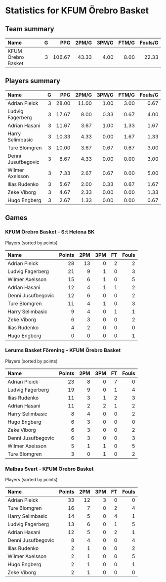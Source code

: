 # Statistics for KFUM Örebro Basket

## Team summary

| Name | G | PPG | 2PM/G | 3PM/G | FTM/G | Fouls/G |
|:-----|--:|----:|------:|------:|------:|--------:|
| KFUM Örebro Basket | 3 | 106.67 | 43.33 | 4.00 | 8.00 | 22.33 |

## Players summary

| Name | G | PPG | 2PM/G | 3PM/G | FTM/G | Fouls/G |
|:-----|--:|----:|------:|------:|------:|--------:|
| Adrian Pleick | 3 | 28.00 | 11.00 | 1.00 | 3.00 | 0.67 |
| Ludvig Fagerberg | 3 | 17.67 | 8.00 | 0.33 | 0.67 | 4.00 |
| Adrian Hasani | 3 | 11.67 | 3.67 | 1.00 | 1.33 | 1.67 |
| Harry Selimbasic | 3 | 10.33 | 4.33 | 0.00 | 1.67 | 1.33 |
| Ture Blomgren | 3 | 10.00 | 3.67 | 0.67 | 0.67 | 3.00 |
| Denni Jusufbegovic | 3 | 8.67 | 4.33 | 0.00 | 0.00 | 3.00 |
| Wilmer Axelsson | 3 | 7.33 | 2.67 | 0.67 | 0.00 | 5.00 |
| Ilias Rudenko | 3 | 5.67 | 2.00 | 0.33 | 0.67 | 1.67 |
| Zeke Viborg | 3 | 4.67 | 2.33 | 0.00 | 0.00 | 1.33 |
| Hugo Engberg | 3 | 2.67 | 1.33 | 0.00 | 0.00 | 0.67 |

## Games

### KFUM Örebro Basket - S:t Helena BK

Players (sorted by points)

| Name | Points | 2PM | 3PM | FT | Fouls |
|:-----|-------:|----:|----:|---:|------:|
| Adrian Pleick | 28 | 13 |  0 |  2 |  2 |
| Ludvig Fagerberg | 21 |  9 |  1 |  0 |  3 |
| Wilmer Axelsson | 15 |  6 |  1 |  0 |  5 |
| Adrian Hasani | 12 |  4 |  1 |  1 |  2 |
| Denni Jusufbegovic | 12 |  6 |  0 |  0 |  2 |
| Ture Blomgren | 11 |  4 |  1 |  0 |  3 |
| Harry Selimbasic |  9 |  4 |  0 |  1 |  1 |
| Zeke Viborg |  6 |  3 |  0 |  0 |  2 |
| Ilias Rudenko |  4 |  2 |  0 |  0 |  0 |
| Hugo Engberg |  0 |  0 |  0 |  0 |  1 |

### Lerums Basket Förening - KFUM Örebro Basket

Players (sorted by points)

| Name | Points | 2PM | 3PM | FT | Fouls |
|:-----|-------:|----:|----:|---:|------:|
| Adrian Pleick | 23 |  8 |  0 |  7 |  0 |
| Ludvig Fagerberg | 19 |  9 |  0 |  1 |  4 |
| Ilias Rudenko | 11 |  3 |  1 |  2 |  3 |
| Adrian Hasani | 11 |  2 |  2 |  1 |  2 |
| Harry Selimbasic |  8 |  4 |  0 |  0 |  2 |
| Hugo Engberg |  6 |  3 |  0 |  0 |  0 |
| Zeke Viborg |  6 |  3 |  0 |  0 |  2 |
| Denni Jusufbegovic |  6 |  3 |  0 |  0 |  3 |
| Wilmer Axelsson |  5 |  1 |  1 |  0 |  5 |
| Ture Blomgren |  3 |  0 |  1 |  0 |  2 |

### Malbas Svart - KFUM Örebro Basket

Players (sorted by points)

| Name | Points | 2PM | 3PM | FT | Fouls |
|:-----|-------:|----:|----:|---:|------:|
| Adrian Pleick | 33 | 12 |  3 |  0 |  0 |
| Ture Blomgren | 16 |  7 |  0 |  2 |  4 |
| Harry Selimbasic | 14 |  5 |  0 |  4 |  1 |
| Ludvig Fagerberg | 13 |  6 |  0 |  1 |  5 |
| Adrian Hasani | 12 |  5 |  0 |  2 |  1 |
| Denni Jusufbegovic |  8 |  4 |  0 |  0 |  4 |
| Ilias Rudenko |  2 |  1 |  0 |  0 |  2 |
| Wilmer Axelsson |  2 |  1 |  0 |  0 |  5 |
| Hugo Engberg |  2 |  1 |  0 |  0 |  1 |
| Zeke Viborg |  2 |  1 |  0 |  0 |  0 |

